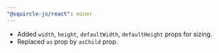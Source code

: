 ```yaml
---
"@squircle-js/react": minor
---
```


- Added `width`, `height`, `defaultWidth`, `defaultHeight` props for sizing.
- Replaced `as` prop by `asChild` prop.
